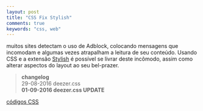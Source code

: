 ```yaml
---
layout: post
title: "CSS Fix Stylish"
comments: true
keywords: "css, web"
---
```


muitos sites detectam o uso de Adblock, colocando mensagens que incomodam e algumas vezes atrapalham a leitura de seu conteúdo. Usando CSS e a extensão [Stylish](https://userstyles.org/) é possível se livrar deste incômodo, assim como alterar aspectos do layout ao seu bel-prazer.

> **changelog**  
29-08-2016 deezer.css  
**01-09-2016 deezer.css UPDATE**

[códigos CSS](https://github.com/h01000110/css-fix-stylish)
